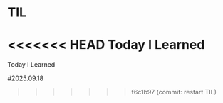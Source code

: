 # TIL
<<<<<<< HEAD
Today I Learned
=======

Today I Learned

#2025.09.18
>>>>>>> f6c1b97 (commit: restart TIL)
